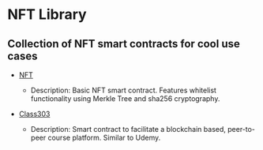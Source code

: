 # NFT Library
## Collection of NFT smart contracts for cool use cases

* [NFT](https://github.com/aglawson/NFTLibrary/blob/main/contracts/NFT.sol)
  - Description: Basic NFT smart contract. Features whitelist functionality using Merkle Tree and sha256 cryptography. 
  
* [Class303](https://github.com/aglawson/NFTLibrary/blob/main/contracts/Membership/Class303.sol)
  - Description: Smart contract to facilitate a blockchain based, peer-to-peer course platform. Similar to Udemy.
